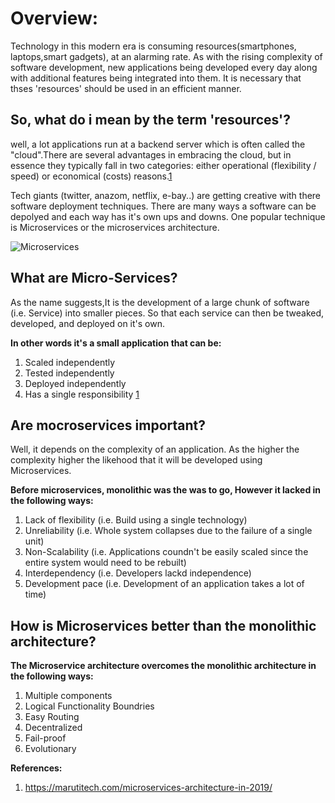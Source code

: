# Overview:
Technology in this modern era is consuming resources(smartphones, laptops,smart gadgets), at an alarming rate. As with the rising complexity of software development, new applications being developed every day along with additional features being integrated into them. It is necessary that thses 'resources' should be used in an efficient manner.

## So, what do i mean by the term 'resources'?

well, a lot applications run at a backend server which is often called the "cloud".There are several advantages in embracing the cloud, but in essence they typically fall in two categories: either operational (flexibility / speed) or economical (costs) reasons.[1](https://isiarticles.com/bundles/Article/pre/pdf/116547.pdf)

Tech giants (twitter, anazom, netflix, e-bay..) are getting creative with there software deployment techniques.
There are many ways a software can be depolyed and each way has it's own ups and downs. One popular technique is Microservices or the microservices architecture.

![Microservices](https://jpadesign.in/blog/wp-content/uploads/2019/02/MICROSERVICES.jpg)

## What are Micro-Services?

As the name suggests,It is the development of a large chunk of software (i.e. Service) into smaller pieces.
So that each service can then be tweaked, developed, and deployed on it's own.  

__In other words it's a small application that can be:__

1. Scaled independently 
2. Tested independently
3. Deployed independently 
4. Has a single responsibility [1](https://www.computer.org/csdl/magazine/so/2015/01/mso2015010116/13rRUxBJhDX)

## Are mocroservices important?

Well, it depends on the complexity of an application. As the higher the complexity higher the likehood that it will
be developed using Microservices.

__Before microservices, monolithic was the was to go, However it lacked in the following ways:__

1) Lack of flexibility (i.e. Build using a single technology)
2) Unreliability       (i.e. Whole system collapses due to the failure of a single unit)
3) Non-Scalability     (i.e. Applications coundn't be easily scaled since the entire system would need to be rebuilt)
4) Interdependency     (i.e. Developers lackd independence)
5) Development pace    (i.e. Development of an application takes a lot of time) 

## How is Microservices better than the monolithic architecture?

__The Microservice architecture overcomes the monolithic architecture in the following ways:__

1) Multiple components
2) Logical Functionality Boundries 
3) Easy Routing
4) Decentralized
5) Fail-proof
6) Evolutionary



__References:__

1) https://marutitech.com/microservices-architecture-in-2019/
